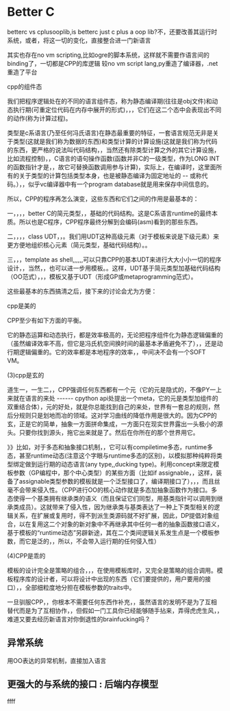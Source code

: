 ﻿Better C
=============

betterc vs cplusooplib,is betterc just c plus a oop lib?不，还要改善其运行时系统，或者，将这一切的变化，直接整合进一门新语言

其实也存在no vm scripting,比如ogre的脚本系统，这样就不需要作语言间的binding了，一切都是CPP的库逻辑
较no vm script lang,py重造了编译器，.net重造了平台




cpp的组件态

我们把程序逻辑处在的不同的语言组件态，称为静态编译期(往往是obj文件)和动态执行期(可重定位代码在内存中展开的形式)，，，它们在这二个态中会表现出不同的动作(称为计算过程)。

类型是c系语言(乃至任何冯氏语言)在静态最重要的特征，一套语言规范无非是关于类型(这就是我们称为数据的东西)和类型计算的计算设施(这就是我们称为代码的东西，更严格的说法叫代码结构，，当然还有除类型计算之外的其它计算设施，比如流程控制)，，C语言的语句操作函数(函数并非C的一级类型，作为LONG INT的函数指针才是，，故它可替换函数调用参与计算)，实际上，在编译时，这里面所有的关于类型的计算包括类型本身，也是被静态编译为固定地址的 -- 或称代码。），，似乎vc编译器中有一个program database就是用来保存中间信息的。

所以，CPP的程序再怎么演变，这些东西和它们之间的作用是最基本的：

一，，，，better C的简元类型，，基础的代码结构。这是C系语言runtime的最终本质。所以也是C程序，CPP程序最终分解到会编码(asm)看到的那些东西。

二，，，，class UDT，，。我们用UDT这种高级元素（对于模板来说是下级元素）来更方便地组织核心元素（简元类型，基础代码结构）。。

三，，，template as shell,,,,,,可以只靠CPP的基本UDT来进行大大小小一切的程序设计，，当然，，也可以进一步用模板。。这样，UDT基于简元类型加基础代码结构（OO范式），，，模板又基于UDT（形成GP或metaprogramming范式）。

这些最基本的东西搞清之后，接下来的讨论会尤为方便：


cpp是美的

CPP至少有如下方面的平衡。

它的静态运算和动态执行，都是效率极高的，无论把程序组件化为静态逻辑偏重的（虽然编译效率不高，但它是冯氏机空间换时间的最基本矛盾避免不了），，还是动行期逻辑偏重的。它的效率都是本地程序的效率，，中间决不会有一个SOFT VM。


(3)cpp是玄的

道生一，一生二，，CPP强调任何东西都有一个元（它的元是隐式的，不像PY一上来就在语言的来处 ------ cpython api处提出一个meta，它的元是类型加组件的双重结合体），元的好处，就是你总能找到自己的来处，世界有一套总的规则，然后分规则只是划地而冶的领域。这对学习曲线的降低作用是很大的。因为CPP的玄，正是它的简单，抽象一方面拼命集成，一方面只在现实世界露出一头极小的源头。只要你找到源头，拖它出来就是了。然后在你所在的那个世界用它。

》》比如，对于多态和抽象接口机制，，它可以有compiletime多态，runtime多态，甚至runtime动态(注意这个字眼与runtime多态的区别)，以模拟那种纯粹将类型绑定做到运行期的动态语言(any type,,ducking type)。利用concept来限定模板参数（GP编程中，那个中心类型）的某些方面（比如if assignable，，这样，装备了assignable类型参数的模板就是一个泛型接口了，编译期接口了），，，而且丝毫不会带来侵入性。（CPP进行OO的核心动作就是多态加抽象函数作为接口。多态使得一个基类拥有继承类的语义（而且保证它们同型，用基类指针可以调用到继承类成员）。这就带来了侵入性，因为继承类与基类表达了一种上下类型相关的逻辑关系，在扩展或复用时，得不到派生类源码就不好扩展，因此，DP提倡对象组合，以在复用这二个对象的新对象中不再继承其中任何一者的抽象函数接口语义，基于模板的“runtime动态”另辟新途，其在二个类间逻辑关系发生点是一个模板参数，而它是泛的，，所以，不会带入运行期的任何侵入性）

(4)CPP是乖的

模板的设计完全是策略的组合，，，在使用模板库时，又完全是策略的组合调用。模板程序库的设计者，可以将设计中出现的东西（它们要提供的，用户要用的接口），，全部细粒度地分担在模板参数的traits中。

一旦驯服CPP，，你根本不需要任何东西作补充，，虽然语言的发明不是为了互相替代而是为了互相协作，，但假如一门工具你已经能够随手拈来，弄得虎虎生风，，难道又要去经历新语言对你倒退性的brainfucking吗？






异常系统
-------------

用OO表达的异常机制，直接加入语言

更强大的与系统的接口 : 后端内存模型
-------------

ffff